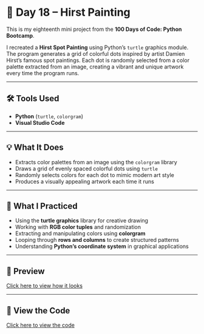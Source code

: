 # 🎨 Day 18 – Hirst Painting  

This is my eighteenth mini project from the **100 Days of Code: Python Bootcamp**.  

I recreated a **Hirst Spot Painting** using Python’s `turtle` graphics module. The program generates a grid of colorful dots inspired by artist Damien Hirst’s famous spot paintings. Each dot is randomly selected from a color palette extracted from an image, creating a vibrant and unique artwork every time the program runs.  

---

## 🛠 Tools Used  
- **Python** (`turtle`, `colorgram`)  
- **Visual Studio Code**  

---

## 💡 What It Does  
- Extracts color palettes from an image using the `colorgram` library  
- Draws a grid of evenly spaced colorful dots using `turtle`  
- Randomly selects colors for each dot to mimic modern art style  
- Produces a visually appealing artwork each time it runs  

---

## 🧠 What I Practiced  
- Using the **turtle graphics** library for creative drawing  
- Working with **RGB color tuples** and randomization  
- Extracting and manipulating colors using **colorgram**  
- Looping through **rows and columns** to create structured patterns  
- Understanding **Python’s coordinate system** in graphical applications  

---

## 👀 Preview  
[Click here to view how it looks](https://github.com/dimma-analytics/100-Days-Of-Code/blob/main/Day18-HirstPainting/hirst-preview.png)  

---

## 📁 View the Code  
[Click here to view the code](./Day18-HirstPainting.py)  
